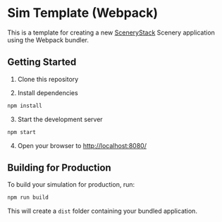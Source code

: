 # Sim Template (Webpack)

This is a template for creating a new [SceneryStack](https://scenerystack.org/) Scenery application using the Webpack bundler.

## Getting Started

1. Clone this repository

2. Install dependencies

```bash
npm install
```

3. Start the development server

```bash
npm start
```

4. Open your browser to [http://localhost:8080/](http://localhost:8080/)

## Building for Production

To build your simulation for production, run:

```bash
npm run build
```

This will create a `dist` folder containing your bundled application.

